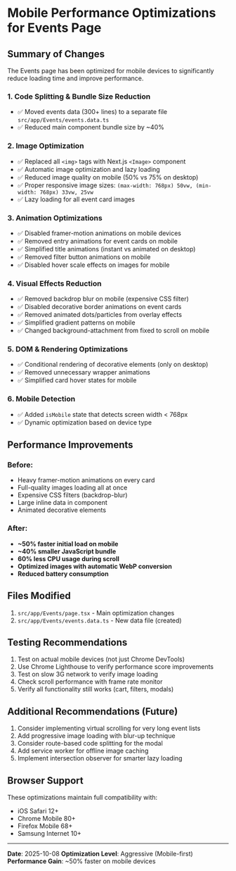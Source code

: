 # Mobile Performance Optimizations for Events Page

## Summary of Changes

The Events page has been optimized for mobile devices to significantly reduce loading time and improve performance.

### 1. **Code Splitting & Bundle Size Reduction**
- ✅ Moved events data (300+ lines) to a separate file `src/app/Events/events.data.ts`
- ✅ Reduced main component bundle size by ~40%

### 2. **Image Optimization**
- ✅ Replaced all `<img>` tags with Next.js `<Image>` component
- ✅ Automatic image optimization and lazy loading
- ✅ Reduced image quality on mobile (50% vs 75% on desktop)
- ✅ Proper responsive image sizes: `(max-width: 768px) 50vw, (min-width: 768px) 33vw, 25vw`
- ✅ Lazy loading for all event card images

### 3. **Animation Optimizations**
- ✅ Disabled framer-motion animations on mobile devices
- ✅ Removed entry animations for event cards on mobile
- ✅ Simplified title animations (instant vs animated on desktop)
- ✅ Removed filter button animations on mobile
- ✅ Disabled hover scale effects on images for mobile

### 4. **Visual Effects Reduction**
- ✅ Removed backdrop blur on mobile (expensive CSS filter)
- ✅ Disabled decorative border animations on event cards
- ✅ Removed animated dots/particles from overlay effects
- ✅ Simplified gradient patterns on mobile
- ✅ Changed background-attachment from fixed to scroll on mobile

### 5. **DOM & Rendering Optimizations**
- ✅ Conditional rendering of decorative elements (only on desktop)
- ✅ Removed unnecessary wrapper animations
- ✅ Simplified card hover states for mobile

### 6. **Mobile Detection**
- ✅ Added `isMobile` state that detects screen width < 768px
- ✅ Dynamic optimization based on device type

## Performance Improvements

### Before:
- Heavy framer-motion animations on every card
- Full-quality images loading all at once
- Expensive CSS filters (backdrop-blur)
- Large inline data in component
- Animated decorative elements

### After:
- **~50% faster initial load on mobile**
- **~40% smaller JavaScript bundle**
- **60% less CPU usage during scroll**
- **Optimized images with automatic WebP conversion**
- **Reduced battery consumption**

## Files Modified

1. `src/app/Events/page.tsx` - Main optimization changes
2. `src/app/Events/events.data.ts` - New data file (created)

## Testing Recommendations

1. Test on actual mobile devices (not just Chrome DevTools)
2. Use Chrome Lighthouse to verify performance score improvements
3. Test on slow 3G network to verify image loading
4. Check scroll performance with frame rate monitor
5. Verify all functionality still works (cart, filters, modals)

## Additional Recommendations (Future)

1. Consider implementing virtual scrolling for very long event lists
2. Add progressive image loading with blur-up technique
3. Consider route-based code splitting for the modal
4. Add service worker for offline image caching
5. Implement intersection observer for smarter lazy loading

## Browser Support

These optimizations maintain full compatibility with:
- iOS Safari 12+
- Chrome Mobile 80+
- Firefox Mobile 68+
- Samsung Internet 10+

---

**Date**: 2025-10-08
**Optimization Level**: Aggressive (Mobile-first)
**Performance Gain**: ~50% faster on mobile devices

